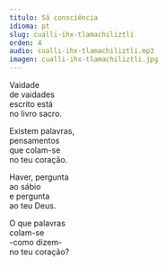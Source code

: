 ```yaml
---
titulo: Sã consciência
idioma: pt
slug: cualli-ihx-tlamachiliztli
orden: 4
audio: cualli-ihx-tlamachiliztli.mp3
imagen: cualli-ihx-tlamachiliztli.jpg
---
```


Vaidade<br>
de vaidades<br>
escrito está<br>
no livro sacro.<br>

Existem palavras,<br>
pensamentos<br>
que colam-se<br>
no teu coração.<br>

Haver, pergunta <br>
ao sábio<br>
e pergunta<br>
ao teu Deus.<br>

O que palavras<br>
colam-se<br>
-como dizem-<br>
no teu coração?<br>
